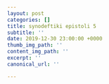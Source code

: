 ```yaml
---
layout: post
categories: []
title: synodeftiki epistoli 5
subtitle: ''
date: 2019-12-30 23:00:00 +0000
thumb_img_path: ''
content_img_path: ''
excerpt: ''
canonical_url: ''

---
```

